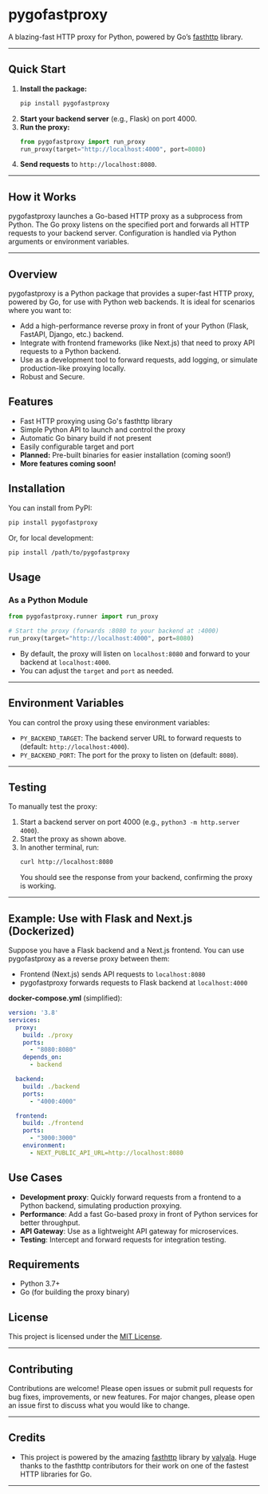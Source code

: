 # pygofastproxy

A blazing-fast HTTP proxy for Python, powered by Go’s [fasthttp](https://github.com/valyala/fasthttp) library.

---

## Quick Start

1. **Install the package:**
   ```bash
   pip install pygofastproxy
   ```
2. **Start your backend server** (e.g., Flask) on port 4000.
3. **Run the proxy:**
   ```python
   from pygofastproxy import run_proxy
   run_proxy(target="http://localhost:4000", port=8080)
   ```
4. **Send requests** to `http://localhost:8080`.

---

## How it Works

pygofastproxy launches a Go-based HTTP proxy as a subprocess from Python. The Go proxy listens on the specified port and forwards all HTTP requests to your backend server. Configuration is handled via Python arguments or environment variables.

---

## Overview

pygofastproxy is a Python package that provides a super-fast HTTP proxy, powered by Go, for use with Python web backends. It is ideal for scenarios where you want to:
- Add a high-performance reverse proxy in front of your Python (Flask, FastAPI, Django, etc.) backend.
- Integrate with frontend frameworks (like Next.js) that need to proxy API requests to a Python backend.
- Use as a development tool to forward requests, add logging, or simulate production-like proxying locally.
- Robust and Secure. 

## Features
- Fast HTTP proxying using Go's fasthttp library
- Simple Python API to launch and control the proxy
- Automatic Go binary build if not present
- Easily configurable target and port
- **Planned:** Pre-built binaries for easier installation (coming soon!)
- **More features coming soon!**

## Installation

You can install from PyPI:

```bash
pip install pygofastproxy
```

Or, for local development:

```bash
pip install /path/to/pygofastproxy
```

## Usage

### As a Python Module

```python
from pygofastproxy.runner import run_proxy

# Start the proxy (forwards :8080 to your backend at :4000)
run_proxy(target="http://localhost:4000", port=8080)
```

- By default, the proxy will listen on `localhost:8080` and forward to your backend at `localhost:4000`.
- You can adjust the `target` and `port` as needed.

---

## Environment Variables

You can control the proxy using these environment variables:
- `PY_BACKEND_TARGET`: The backend server URL to forward requests to (default: `http://localhost:4000`).
- `PY_BACKEND_PORT`: The port for the proxy to listen on (default: `8080`).

---

## Testing

To manually test the proxy:
1. Start a backend server on port 4000 (e.g., `python3 -m http.server 4000`).
2. Start the proxy as shown above.
3. In another terminal, run:
   ```bash
   curl http://localhost:8080
   ```
   You should see the response from your backend, confirming the proxy is working.

---

## Example: Use with Flask and Next.js (Dockerized)

Suppose you have a Flask backend and a Next.js frontend. You can use pygofastproxy as a reverse proxy between them:

- Frontend (Next.js) sends API requests to `localhost:8080`
- pygofastproxy forwards requests to Flask backend at `localhost:4000`

**docker-compose.yml** (simplified):

```yaml
version: '3.8'
services:
  proxy:
    build: ./proxy
    ports:
      - "8080:8080"
    depends_on:
      - backend

  backend:
    build: ./backend
    ports:
      - "4000:4000"

  frontend:
    build: ./frontend
    ports:
      - "3000:3000"
    environment:
      - NEXT_PUBLIC_API_URL=http://localhost:8080
```

## Use Cases

- **Development proxy**: Quickly forward requests from a frontend to a Python backend, simulating production proxying.
- **Performance**: Add a fast Go-based proxy in front of Python services for better throughput.
- **API Gateway**: Use as a lightweight API gateway for microservices.
- **Testing**: Intercept and forward requests for integration testing.

## Requirements
- Python 3.7+
- Go (for building the proxy binary)

## License

This project is licensed under the [MIT License](LICENSE).

---

## Contributing

Contributions are welcome! Please open issues or submit pull requests for bug fixes, improvements, or new features. For major changes, please open an issue first to discuss what you would like to change.

---

## Credits

- This project is powered by the amazing [fasthttp](https://github.com/valyala/fasthttp) library by [valyala](https://github.com/valyala). Huge thanks to the fasthttp contributors for their work on one of the fastest HTTP libraries for Go.

---